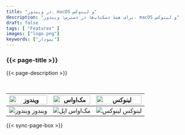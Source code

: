 ```yaml
---
title: "در ویندوز، macOS و لینوکس"
description: "برای همهٔ دسکتاپ‌ها در دسترس: ویندوز، macOS و لینوکس"
draft: false
tags: [ "Features" ]
images: ["logo.png"]
keywords: ["نمودار"]
---
```

<!-- header-end -->

### {{< page-title >}} 
{{< page-description >}} 

<br>

| <img src="/cross-platform/tx-win.png" alt="ویندوز" style="width: 100%;" /> | <img src="/cross-platform/tx-mac.png" alt="مک‌اواس" style="width: 100%;" /> | <img src="/cross-platform/tx-linux.png" alt="لینوکس" style="width: 100%;" /> |
|------------------------------------------------------------------------------|------------------------------------------------------------------------------|----------------------------------------------------------------------------|
| <img src="/images/windows-icon.svg" alt="ویندوز"   />  ویندوز             |  <img src="/images/apple-icon.svg" alt="اپل"   /> مک‌اواس         | <img src="/images/linux-icon.svg" alt="لینوکس"   />  لینوکس   |

 

 {{< sync-page-box >}}